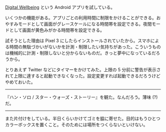 [Digital Wellbeing](https://play.google.com/store/apps/details?id=com.google.android.apps.wellbeing) という Android アプリを試している。

いくつかの機能がある。アプリごとの利用時間に制限をかけることができる。おやすみモードとして画面がグレースケールになる時間帯を設定できる。夜間モードとして画面が黄色みがかる時間帯を設定できる。

試そうとした理由は Pixel 3 にしたらインストールされていたから。スマホによる時間の無駄づかいがないかを計測・制限したい気持ちがあった。こういうものは機械的に計測・制限しないと分からないものだ。きっと夢中になっているだろうから。

とりあえず Twitter などにタイマーをかけてみた。上限の 5 分前に警告が表示されて上限に達すると起動できなくなった。設定変更すれば起動できるだろうけどやめておいた。

-----

『ハン・ソロ / スター・ウォーズ・ストーリー』を観た。なんだろう。薄味 (?) だ。

-----

また片付けをしている。半日くらいかけてゴミを脇に寄せた。目的はもうひとつカラーボックスを置くこと。そのためには場所をつくらないといけない。
